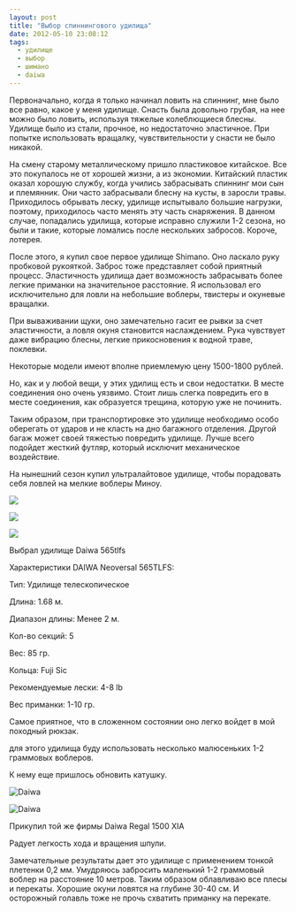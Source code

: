 ```yaml
---
layout: post
title: "Выбор спиннингового удилища"
date: 2012-05-10 23:08:12
tags:
  - удилище
  - выбор
  - шимано
  - daiwa
---
```

Первоначально, когда я только начинал ловить на спиннинг, мне было все
равно, какое у меня удилище. Снасть была довольно грубая, на нее можно
было ловить, используя тяжелые колеблющиеся блесны. Удилище было из
стали, прочное, но недостаточно эластичное. При попытке использовать
вращалку, чувствительности у снасти не было никакой.

На смену старому металлическому пришло пластиковое китайское. Все это
покупалось не от хорошей жизни, а из экономии. Китайский пластик оказал
хорошую службу, когда учились забрасывать спиннинг мои сын и племянник.
Они часто забрасывали блесну на кусты, в заросли травы. Приходилось
обрывать леску, удилище испытывало большие нагрузки, поэтому,
приходилось часто менять эту часть снаряжения. В данном случае,
попадались удилища, которые исправно служили 1-2 сезона, но были и
такие, которые ломались после нескольких забросов. Короче, лотерея.

После этого, я купил свое первое удилище Shimano. Оно ласкало руку
пробковой рукояткой. Заброс тоже представляет собой приятный процесс.
Эластичность удилища дает возможность забрасывать более легкие приманки
на значительное расстояние. Я использовал его исключительно для ловли на
небольшие воблеры, твистеры и окуневые вращалки.

При вываживании щуки, оно замечательно гасит ее рывки за счет
эластичности, а ловля окуня становится наслаждением. Рука чувствует даже
вибрацию блесны, легкие прикосновения к водной траве, поклевки.

Некоторые модели имеют вполне приемлемую цену 1500-1800 рублей.

Но, как и у любой вещи, у этих удилищ есть и свои недостатки. В месте
соединения оно очень уязвимо. Стоит лишь слегка повредить его в месте
соединения, как образуется трещина, которую уже не починить.

Таким образом, при транспортировке это удилище необходимо особо
оберегать от ударов и не класть на дно багажного отделения. Другой багаж
может своей тяжестью повредить удилище. Лучше всего подойдет жесткий
футляр, который исключит механическое воздействие.

На нынешний сезон купил ультралайтовое удилище, чтобы порадовать себя
ловлей на мелкие воблеры Миноу.

![](http://fishingguru.ru/uploads/images/00/00/01/2012/05/29/0963c4.jpg)

![](http://fishingguru.ru/uploads/images/00/00/01/2012/05/29/a67874.jpg)

![](http://fishingguru.ru/uploads/images/00/00/01/2012/05/29/1de850.jpg)

Выбрал удилище Daiwa 565tlfs

Характеристики DAIWA Neoversal 565TLFS:

Тип: Удилище телескопическое

Длина: 1.68 м.

Диапазон длины: Менее 2 м.

Кол-во секций: 5

Вес: 85 гр.

Кольца: Fuji Sic

Рекомендуемые лески: 4-8 lb

Вес приманки: 1-10 гр.

Самое приятное, что в сложенном состоянии оно легко войдет в мой
походный рюкзак.

для этого удилища буду использовать несколько малюсеньких 1-2 граммовых
воблеров.

К нему еще пришлось обновить катушку.

![Daiwa](http://fishingguru.ru/uploads/images/00/00/01/2013/05/19/20837e.jpg)

![Daiwa](http://fishingguru.ru/uploads/images/00/00/01/2013/05/19/fd998e.jpg)

Прикупил той же фирмы Daiwa Regal 1500 XIA

Радует легкость хода и вращения шпули.

Замечательные результаты дает это удилище с применением тонкой плетенки
0,2 мм. Умудряюсь забросить маленький 1-2 граммовый воблер на расстояние
10 метров. Таким образом облавливаю все плесы и перекаты. Хорошие окуни
ловятся на глубине 30-40 см. И осторожный голавль тоже не прочь схватить
приманку на перекате.

